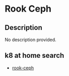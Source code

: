 # Rook Ceph

## Description

No description provided.

## k8 at home search

- [rook-ceph](https://nanne.dev/k8s-at-home-search/#/rook-ceph)
